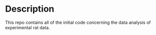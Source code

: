 # Description

This repo contains all of the initial code concerning the data analysis of experimental rat data.
